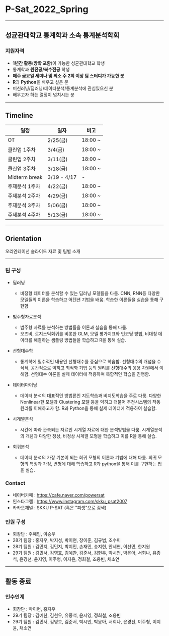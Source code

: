 # P-Sat_2022_Spring

--------------------------------------------------

## 성균관대학교 통계학과 소속 통계분석학회

### 지원자격

- **1년간 활동**(**방학 포함**)이 가능한 성균관대학교 학생
- 통계학과 **원전공/복수전공** 학생
- **매주 금요일 세미나 및 최소 주 2회 이상 팀 스터디가 가능한 분**
- **R**과 **Python**을 배우고 싶은 분
- 머신러닝/딥러닝/데이터분석/통계분석에 관심있으신 분
- 배우고자 하는 열정이 넘치시는 분

-----------------------------------------------------

## Timeline  

| 일정                    |  일자 | 비고                         |
| ------------------- | ------------- | -------------------------- |
| OT | 2/25(금) | 18:00 ~  |
| 클린업 1주차 | 3/4(금) | 18:00 ~  |
| 클린업 2주차 | 3/11(금) | 18:00 ~  |
| 클린업 3주차 | 3/18(금) | 18:00 ~  |
| Midterm break | 3/19 - 4/17 |   -    |
| 주제분석 1주차 | 4/22(금) | 18:00 ~  |
| 주제분석 2주차 | 4/29(금) | 18:00 ~  |
| 주제분석 3주차 | 5/06(금) | 18:00 ~  |
| 주제분석 4주차 | 5/13(금) | 18:00 ~  |

-----------------------------------------------------

## Orientation

오리엔테이션 슬라이드 자료 및 팀별 소개

-----------------------------------------------------

### 팀 구성

- 딥러닝
  - 비정형 데이터를 분석할 수 있는 딥러닝 모델들을 다룸. CNN, RNN등 다양한 모델들의 이론을 학습하고 어텐션 기법을 배움. 학습한 이론들을 실습을 통해 구현함

- 범주형자료분석
  - 범주형 자료를  분석하는 방법들을 이론과 실습을 통해 다룸.  
  - 오즈비, 로지스틱회귀를 비롯한 GLM, 모델 평가지표와 인코딩 방법, 비대칭 데이터를 해결하는 샘플링 방법들을 학습하고 R을 통해 실습.

- 선형대수학
  - 통계학에 필수적인 내용인 선형대수를 중심으로 학습함. 선형대수의 개념을 수식적, 공간적으로 익히고 최적화 기법 등의 원리를 선형대수의 응용 차원에서 이해함. 선형대수 이론을 실제 데이터에 적용하며 복합적인 학습을 진행함.

- 데이터마이닝
  - 데이터 분석의 대표적인 방법론인 지도학습과 비지도학습을 주로 다룸. 다양한 Nonlinear한 모델과 Clustering 모델 등을 익히고 더불어 추천시스템의 작동 원리를 이해하고자 함. R과 Python을 통해 실제 데이터에 적용하여 실습함.

- 시계열분석
  - 시간에 따라 관측되는 자료인 시계열 자료에 대한 분석방법을 다룸. 시계열분석의 개념과 다양한 정상, 비정상 시계열 모형을 학습하고  이를 R을 통해 실습.

- 회귀분석
  - 데이터 분석의 가장 기본이 되는 회귀 모형의 이론과 기법에 대해 다룸. 회귀 모형의 특징과 가정, 변형에 대해 학습하고 R과 python을 통해 이를 구현하는 법을 실습.

### Contact

- 네이버카페 : https://cafe.naver.com/powersat
- 인스타그램 : https://www.instagram.com/skku_psat2007
- 카카오채널 : SKKU P-SAT (혹은 "피셋"으로 검색)

### 인원 구성

- 회장단 : 주혜인, 이승우
- 28기 팀장 : 홍지우, 박지성, 박이현, 장이준, 김규범, 조수미     
- 28기 팀원 : 김민지, 김민지, 박지민, 손재민, 송지현, 안세현, 이선민, 한지원
- 29기 팀원 : 김민서, 김영호, 김예찬, 김준서, 김현우, 박시언, 박윤아, 서희나, 유종석, 윤경선, 윤지영, 이주형, 이지윤, 정희철, 조웅빈, 채소연

--------------------

## 활동 종료

### 인수인계

- 회장단 : 박이현, 홍지우
- 29기 팀장 : 김예찬, 김현우, 유종석, 윤지영, 정희철, 조웅빈
- 29기 팀원 : 김민서, 김영호, 김준서, 박시언, 박윤아, 서희나, 윤경선, 이주형, 이지윤, 채소연
